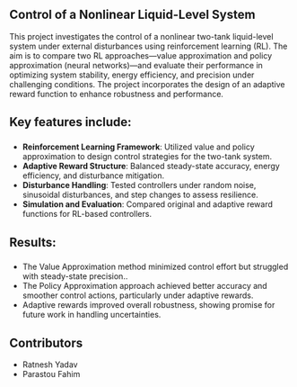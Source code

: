 ## Control of a Nonlinear Liquid-Level System
This project investigates the control of a nonlinear two-tank liquid-level system under external disturbances using reinforcement learning (RL). The aim is to compare two RL approaches—value approximation and policy approximation (neural networks)—and evaluate their performance in optimizing system stability, energy efficiency, and precision under challenging conditions. The project incorporates the design of an adaptive reward function to enhance robustness and performance.

## Key features include:
###
* **Reinforcement Learning Framework**: Utilized value and policy approximation to design control strategies for the two-tank system.
* **Adaptive Reward Structure**: Balanced steady-state accuracy, energy efficiency, and disturbance mitigation.  
* **Disturbance Handling**: Tested controllers under random noise, sinusoidal disturbances, and step changes to assess resilience.  
* **Simulation and Evaluation**: Compared original and adaptive reward functions for RL-based controllers.  

## Results:
###
* The Value Approximation method minimized control effort but struggled with steady-state precision..
* The Policy Approximation approach achieved better accuracy and smoother control actions, particularly under adaptive rewards.  
* Adaptive rewards improved overall robustness, showing promise for future work in handling uncertainties. 

## Contributors
* Ratnesh Yadav
* Parastou Fahim 
